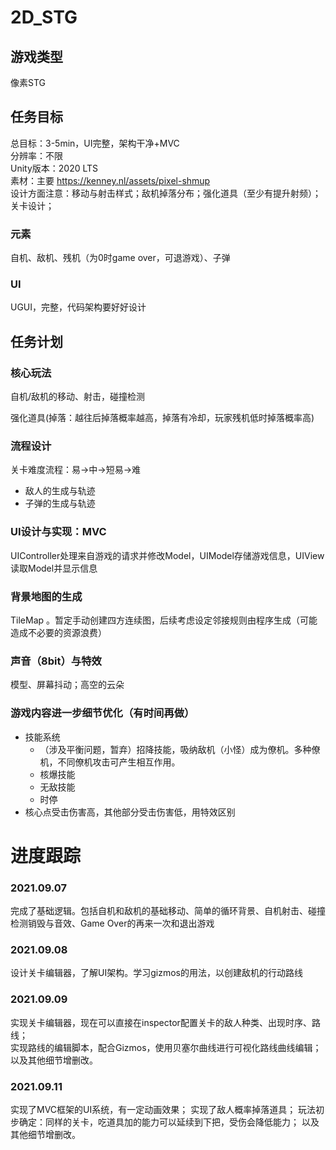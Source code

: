 # 2D_STG
## 游戏类型
像素STG

## 任务目标
总目标：3-5min，UI完整，架构干净+MVC   
分辨率：不限   
Unity版本：2020 LTS   
素材：主要 https://kenney.nl/assets/pixel-shmup   
设计方面注意：移动与射击样式；敌机掉落分布；强化道具（至少有提升射频）；关卡设计；
### 元素
自机、敌机、残机（为0时game over，可退游戏）、子弹
### UI
UGUI，完整，代码架构要好好设计

## 任务计划
### 核心玩法
自机/敌机的移动、射击，碰撞检测


强化道具(掉落：越往后掉落概率越高，掉落有冷却，玩家残机低时掉落概率高)

### 流程设计
关卡难度流程：易->中->短易->难   
- 敌人的生成与轨迹
- 子弹的生成与轨迹

### UI设计与实现：MVC
UIController处理来自游戏的请求并修改Model，UIModel存储游戏信息，UIView读取Model并显示信息

### 背景地图的生成
TileMap 。暂定手动创建四方连续图，后续考虑设定邻接规则由程序生成（可能造成不必要的资源浪费）

### 声音（8bit）与特效
模型、屏幕抖动；高空的云朵

### 游戏内容进一步细节优化（有时间再做）
- 技能系统
  - （涉及平衡问题，暂弃）招降技能，吸纳敌机（小怪）成为僚机。多种僚机，不同僚机攻击可产生相互作用。
  - 核爆技能
  - 无敌技能
  - 时停
- 核心点受击伤害高，其他部分受击伤害低，用特效区别

# 进度跟踪
### 2021.09.07
完成了基础逻辑。包括自机和敌机的基础移动、简单的循环背景、自机射击、碰撞检测销毁与音效、Game Over的再来一次和退出游戏
### 2021.09.08
设计关卡编辑器，了解UI架构。学习gizmos的用法，以创建敌机的行动路线
### 2021.09.09
实现关卡编辑器，现在可以直接在inspector配置关卡的敌人种类、出现时序、路线；   
实现路线的编辑脚本，配合Gizmos，使用贝塞尔曲线进行可视化路线曲线编辑；   
以及其他细节增删改。
### 2021.09.11
实现了MVC框架的UI系统，有一定动画效果；
实现了敌人概率掉落道具；
玩法初步确定：同样的关卡，吃道具加的能力可以延续到下把，受伤会降低能力；
以及其他细节增删改。